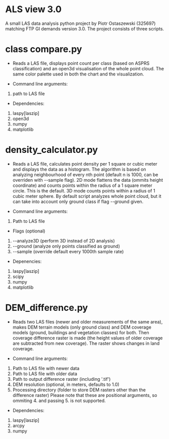 # ALS view 3.0
A small LAS data analysis python project by Piotr Ostaszewski (325697) matching FTP GI demands version 3.0. The project consists of three scripts.

# class compare.py
* Reads a LAS file, displays point count per class (based on ASPRS classification) and an open3d visualisation of the whole point cloud. The same color palette used in both the chart and the visualization.

* Command line arguments:
1. path to LAS file

* Dependencies:
1. laspy[laszip]
2. open3d
3. numpy
4. matplotlib

# density_calculator.py
* Reads a LAS file, calculates point density per 1 square or cubic meter and displays the data as a histogram. The algorithm is based on analyzing neighbourhood of every nth point (default n is 1000, can be overriden with --sample flag). 2D mode flattens the data (ommits height coordinate) and counts points within the radius of a 1 square meter circle. This is the default. 3D mode counts points within a radius of 1 cubic meter sphere. By default script analyzes whole point cloud, but it can take into account only ground class if flag --ground given.

* Command line arguments:
1. Path to LAS file

* Flags (optional)
1. --analyze3D (perform 3D instead of 2D analysis)
2. --ground (analyze only points classified as ground)
3. --sample <int> (override default every 1000th sample rate)

* Depenencies:
1. laspy[laszip]
2. scipy
3. numpy
4. matplotlib

# DEM_difference.py
* Reads two LAS files (newer and older measurements of the same area), makes DEM terrain models (only ground class) and DEM coverage models (ground, buildings and vegetation classes) for both. Then coverage difference raster is made (the height values of older coverage are subtracted from new coverage). The raster shows changes in land coverage.

* Command line arguments:
1. Path to LAS file with newer data
2. Path to LAS file with older data
3. Path to output difference raster (including '.tif')
4. DEM resolution (optional, in meters, defaults to 1.0)
5. Processing directory (folder to store DEM rasters other than the difference raster)
Please note that these are positional arguments, so ommiting 4. and passing 5. is not supported.

* Dependencies:
1. laspy[laszip]
2. arcpy
3. numpy
